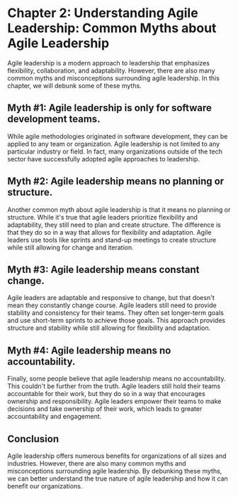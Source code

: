 Chapter 2: Understanding Agile Leadership: Common Myths about Agile Leadership
==============================================================================

Agile leadership is a modern approach to leadership that emphasizes flexibility, collaboration, and adaptability. However, there are also many common myths and misconceptions surrounding agile leadership. In this chapter, we will debunk some of these myths.

Myth #1: Agile leadership is only for software development teams.
-----------------------------------------------------------------

While agile methodologies originated in software development, they can be applied to any team or organization. Agile leadership is not limited to any particular industry or field. In fact, many organizations outside of the tech sector have successfully adopted agile approaches to leadership.

Myth #2: Agile leadership means no planning or structure.
---------------------------------------------------------

Another common myth about agile leadership is that it means no planning or structure. While it's true that agile leaders prioritize flexibility and adaptability, they still need to plan and create structure. The difference is that they do so in a way that allows for flexibility and adaptation. Agile leaders use tools like sprints and stand-up meetings to create structure while still allowing for change and iteration.

Myth #3: Agile leadership means constant change.
------------------------------------------------

Agile leaders are adaptable and responsive to change, but that doesn't mean they constantly change course. Agile leaders still need to provide stability and consistency for their teams. They often set longer-term goals and use short-term sprints to achieve those goals. This approach provides structure and stability while still allowing for flexibility and adaptation.

Myth #4: Agile leadership means no accountability.
--------------------------------------------------

Finally, some people believe that agile leadership means no accountability. This couldn't be further from the truth. Agile leaders still hold their teams accountable for their work, but they do so in a way that encourages ownership and responsibility. Agile leaders empower their teams to make decisions and take ownership of their work, which leads to greater accountability and engagement.

Conclusion
----------

Agile leadership offers numerous benefits for organizations of all sizes and industries. However, there are also many common myths and misconceptions surrounding agile leadership. By debunking these myths, we can better understand the true nature of agile leadership and how it can benefit our organizations.

